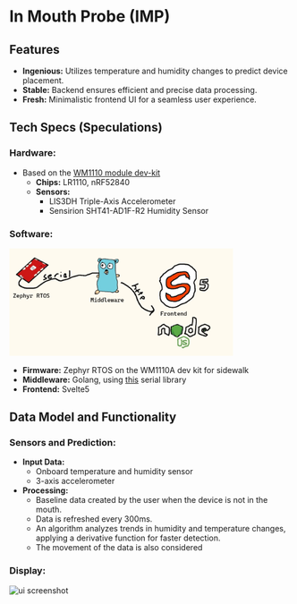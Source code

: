 # In Mouth Probe (IMP)

## Features

- **Ingenious:** Utilizes temperature and humidity changes to predict device placement.
- **Stable:** Backend ensures efficient and precise data processing.
- **Fresh:** Minimalistic frontend UI for a seamless user experience.

## Tech Specs (Speculations)

### Hardware:
  - Based on the [WM1110 module dev-kit](https://wiki.seeedstudio.com/wio_tracker_for_sidewalk/)
    - **Chips:** LR1110, nRF52840
    - **Sensors:**
      - LIS3DH Triple-Axis Accelerometer
      - Sensirion SHT41-AD1F-R2 Humidity Sensor

### Software:

<img src="./.github/img/system-diagram.jpg" alt="system diagram" width="400"/>

  - **Firmware:** Zephyr RTOS on the WM1110A dev kit for sidewalk
  - **Middleware:** Golang, using [this](go.bug.st/serial) serial library
  - **Frontend:** Svelte5

## Data Model and Functionality

### Sensors and Prediction:
- **Input Data:**
  - Onboard temperature and humidity sensor
  - 3-axis accelerometer
- **Processing:**
  - Baseline data created by the user when the device is not in the mouth.
  - Data is refreshed every 300ms.
  - An algorithm analyzes trends in humidity and temperature changes, applying a derivative function for faster detection.
  - The movement of the data is also considered

### Display:
<img src="./.github/img/imp-ui.jpg" alt="ui screenshot" width="400"/>
